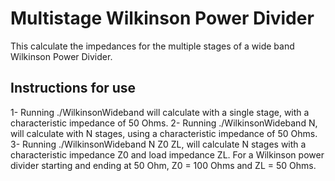 # Multistage Wilkinson Power Divider

This calculate the impedances for the multiple stages of a wide band Wilkinson Power Divider.

## Instructions for use

1- Running ./WilkinsonWideband will calculate with a single stage, with a characteristic impedance of 50 Ohms.
2- Running ./WilkinsonWideband N, will calculate with N stages, using a characteristic impedance of 50 Ohms.
3- Running ./WilkinsonWideband N Z0 ZL, will calculate N stages with a characteristic impedance Z0 and load impedance ZL. For a Wilkinson power divider starting and ending at 50 Ohm, Z0 = 100 Ohms and ZL = 50 Ohms.
